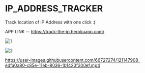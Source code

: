 # IP_ADDRESS_TRACKER
Track location of IP Address with one click :)


APP LINK -- https://track-the-ip.herokuapp.com/

![1](https://user-images.githubusercontent.com/66727274/121146750-dd956000-c85d-11eb-938d-39c89b70d83f.png)


![2](https://user-images.githubusercontent.com/66727274/121146939-09b0e100-c85e-11eb-8360-36de1dd842ae.png)






https://user-images.githubusercontent.com/66727274/121147908-edfa0a80-c85e-11eb-8036-1b1423f300ef.mp4

